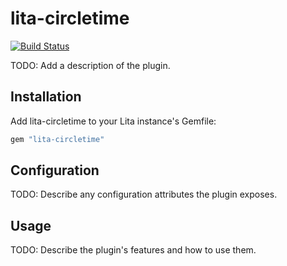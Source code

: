 # lita-circletime

[![Build Status](https://travis-ci.org/yutakakinjyo/lita-circletime.png?branch=master)](https://travis-ci.org/yutakakinjyo/lita-circletime)

TODO: Add a description of the plugin.

## Installation

Add lita-circletime to your Lita instance's Gemfile:

``` ruby
gem "lita-circletime"
```

## Configuration

TODO: Describe any configuration attributes the plugin exposes.

## Usage

TODO: Describe the plugin's features and how to use them.
